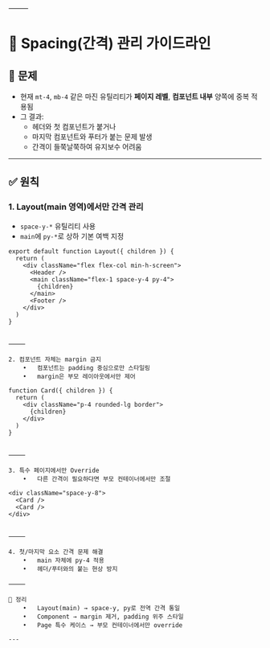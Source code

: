 
⸻


# 🧭 Spacing(간격) 관리 가이드라인

## 🎯 문제
- 현재 `mt-4`, `mb-4` 같은 마진 유틸리티가 **페이지 레벨**, **컴포넌트 내부** 양쪽에 중복 적용됨
- 그 결과:
  - 헤더와 첫 컴포넌트가 붙거나
  - 마지막 컴포넌트와 푸터가 붙는 문제 발생
  - 간격이 들쭉날쭉하여 유지보수 어려움

---

## ✅ 원칙

### 1. Layout(main 영역)에서만 간격 관리
- `space-y-*` 유틸리티 사용
- `main`에 `py-*`로 상하 기본 여백 지정

```tsx
export default function Layout({ children }) {
  return (
    <div className="flex flex-col min-h-screen">
      <Header />
      <main className="flex-1 space-y-4 py-4">
        {children}
      </main>
      <Footer />
    </div>
  )
}


⸻

2. 컴포넌트 자체는 margin 금지
	•	컴포넌트는 padding 중심으로만 스타일링
	•	margin은 부모 레이아웃에서만 제어

function Card({ children }) {
  return (
    <div className="p-4 rounded-lg border">
      {children}
    </div>
  )
}


⸻

3. 특수 페이지에서만 Override
	•	다른 간격이 필요하다면 부모 컨테이너에서만 조절

<div className="space-y-8">
  <Card />
  <Card />
</div>


⸻

4. 첫/마지막 요소 간격 문제 해결
	•	main 자체에 py-4 적용
	•	헤더/푸터와의 붙는 현상 방지

⸻

📌 정리
	•	Layout(main) → space-y, py로 전역 간격 통일
	•	Component → margin 제거, padding 위주 스타일
	•	Page 특수 케이스 → 부모 컨테이너에서만 override

---
